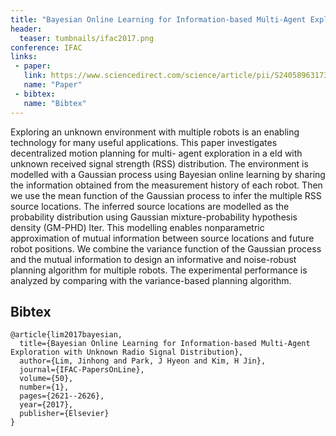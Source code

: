 ```yaml
---
title: "Bayesian Online Learning for Information-based Multi-Agent Exploration with Unknown Radio Signal Distribution"
header:
  teaser: tumbnails/ifac2017.png
conference: IFAC
links: 
 - paper: 
   link: https://www.sciencedirect.com/science/article/pii/S2405896317301799
   name: "Paper"
 - bibtex: 
   name: "Bibtex"
---
```


Exploring an unknown environment with multiple robots is an enabling technology
for many useful applications. This paper investigates decentralized motion planning for multi-
agent exploration in a  eld with unknown received signal strength (RSS) distribution. The
environment is modelled with a Gaussian process using Bayesian online learning by sharing the
information obtained from the measurement history of each robot. Then we use the mean
function of the Gaussian process to infer the multiple RSS source locations. The inferred
source locations are modelled as the probability distribution using Gaussian mixture-probability
hypothesis density (GM-PHD)  lter. This modelling enables nonparametric approximation
of mutual information between source locations and future robot positions. We combine the
variance function of the Gaussian process and the mutual information to design an informative
and noise-robust planning algorithm for multiple robots. The experimental performance is
analyzed by comparing with the variance-based planning algorithm.


## Bibtex <a id="bibtex"></a>
```
@article{lim2017bayesian,
  title={Bayesian Online Learning for Information-based Multi-Agent Exploration with Unknown Radio Signal Distribution},
  author={Lim, Jinhong and Park, J Hyeon and Kim, H Jin},
  journal={IFAC-PapersOnLine},
  volume={50},
  number={1},
  pages={2621--2626},
  year={2017},
  publisher={Elsevier}
}
```



